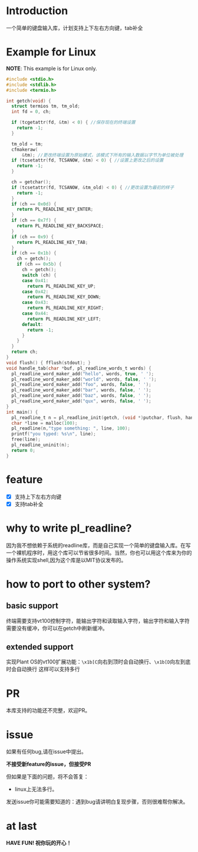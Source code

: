 # Introduction
一个简单的键盘输入库，计划支持上下左右方向键，tab补全
# Example for Linux
**NOTE**: This example is for Linux only.
```c
#include <stdio.h>
#include <stdlib.h>
#include <termio.h>

int getch(void) {
  struct termios tm, tm_old;
  int fd = 0, ch;

  if (tcgetattr(fd, &tm) < 0) { //保存现在的终端设置
    return -1;
  }

  tm_old = tm;
  cfmakeraw(
      &tm); //更改终端设置为原始模式，该模式下所有的输入数据以字节为单位被处理
  if (tcsetattr(fd, TCSANOW, &tm) < 0) { //设置上更改之后的设置
    return -1;
  }

  ch = getchar();
  if (tcsetattr(fd, TCSANOW, &tm_old) < 0) { //更改设置为最初的样子
    return -1;
  }
  if (ch == 0x0d) {
    return PL_READLINE_KEY_ENTER;
  }
  if (ch == 0x7f) {
    return PL_READLINE_KEY_BACKSPACE;
  }
  if (ch == 0x9) {
    return PL_READLINE_KEY_TAB;
  }
  if (ch == 0x1b) {
    ch = getch();
    if (ch == 0x5b) {
      ch = getch();
      switch (ch) {
      case 0x41:
        return PL_READLINE_KEY_UP;
      case 0x42:
        return PL_READLINE_KEY_DOWN;
      case 0x43:
        return PL_READLINE_KEY_RIGHT;
      case 0x44:
        return PL_READLINE_KEY_LEFT;
      default:
        return -1;
      }
    }
  }
  return ch;
}
void flush() { fflush(stdout); }
void handle_tab(char *buf, pl_readline_words_t words) {
  pl_readline_word_maker_add("hello", words, true, ' ');
  pl_readline_word_maker_add("world", words, false, ' ');
  pl_readline_word_maker_add("foo", words, false, ' ');
  pl_readline_word_maker_add("bar", words, false, ' ');
  pl_readline_word_maker_add("baz", words, false, ' ');
  pl_readline_word_maker_add("qux", words, false, ' ');
}
int main() {
  pl_readline_t n = pl_readline_init(getch, (void *)putchar, flush, handle_tab);
  char *line = malloc(100);
  pl_readline(n,"type something: ", line, 100);
  printf("you typed: %s\n", line);
  free(line);
  pl_readline_uninit(n);
  return 0;
}
```
# feature
- [x] 支持上下左右方向键
- [x] 支持tab补全

# why to write pl_readline?
因为我不想依赖于系统的readline库，而是自己实现一个简单的键盘输入库。在写一个裸机程序时，用这个库可以节省很多时间。当然，你也可以用这个库来为你的操作系统实现shell,因为这个库是以MIT协议发布的。

# how to port to other system?
## basic support
终端需要支持vt100控制字符，能输出字符和读取输入字符，输出字符和输入字符需要没有缓冲，你可以在getch中刷新缓冲。
## extended support
实现Plant OS的vt100扩展功能：`\x1b[C`向右到顶时会自动换行、`\x1b[D`向左到底时会自动换行
这样可以支持多行

# PR

本库支持的功能还不完整，欢迎PR。

# issue

如果有任何bug,请在issue中提出。

**不接受新feature的issue，但接受PR**

但如果是下面的问题，将不会答复：
- linux上无法多行。

发送issue你可能需要知道的：遇到bug请讲明白复现步骤，否则很难帮你解决。

# at last

**HAVE FUN! 祝你玩的开心！**
